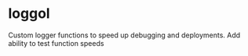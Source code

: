 # loggol
Custom logger functions to speed up debugging and deployments.
Add ability to test function speeds
